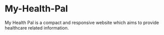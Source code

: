 # My-Health-Pal
My Health Pal is a compact and responsive website  which aims to provide healthcare related information.
